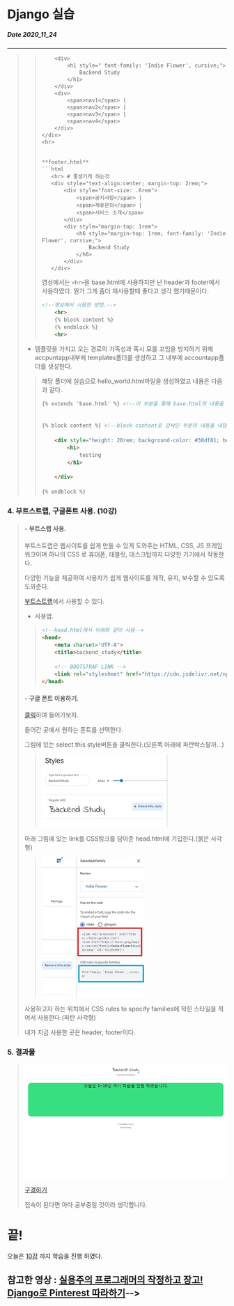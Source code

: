 # Django 실습
##### Date 2020_11_24
---
<!--### 1. 기본적인 환경 설정
> 영상을 보고 필요한 부분은 따라서 진행한다.
>
> 영상에선 파이참을 이용하여 git와 연결시켜 실습을 진행하지만
>
> 난 구름IDE를 통해 실습을 진행하였다.
>
### 2. accountapp 생성.
> python manage.py startapp accountapp 실행
>> ![srtarapp_accountapp](./image/Django10/Django_10_1.png)
>
> 그후 main이 되는 프로젝트(backend_study)의 하위폴더에있는 settings.py에 들어가서
>
> INSTALLED_APPS에 'accountapp' 등록시킨다.
> ```Python
> INSTALLED_APPS = [
>     'django.contrib.admin',
>     'django.contrib.auth',
>     'django.contrib.contenttypes',
>     'django.contrib.sessions',
>     'django.contrib.messages',
>     'django.contrib.staticfiles',
>     'accountapp',
> ]
> ```
> - accountapp의 view설정. 
>> accountapp 에서 사용할 내가 원하는 view는 해당 폴더의 내부에 있는 views.py에서 내가 구현한다.
>> 예시로
>> ```Python
>> def hello_world(request):
>>     return HttpResponse('Hello World!')
>> ```
>> 를 작성 하였다.
>> HttpResponse를 사용하기 위해선 ```from django.http import HttpResponse``` 해야한다.
>
> - 작성한 view를 보기 위해 연결하기.
>> 작성한 view를 보기 위해서는 view로 연결 해야한다.(라우팅 한다.)
>> 사이트의 특정 주소로 접속 했을때 해당view를 돌릴것 -> 특정 주소를 만들어야 한다.
>> main이 되는 app(backend_study)의 urls.py에서 하면 된다.
>> ```Python
>> from django.contrib import admin
>> from django.urls import path, include
>> 
>> urlpatterns = [
>>     path('admin/', admin.site.urls), #기본 생성
>>     path('account/', include('accountapp.ulrs')), #내가 생성
>> ]
>> ```
>> 위와같이 등록한다. 그후 accountapp 내부에 urls.py 생성한 뒤 
>> ```Python
>> from django.urls import path
>> from accountapp.views import hello_world
>> 
>> app_name = "accountapp"
>> 
>> urlpatterns = [
>>     path('hello_world/', hello_world, name='hello_world'),
>>     #path(route, view, kwargs=None, name=None, Pattern=)
>> ]
>> ```
>> 로 작성하여 연결 시켜준다.
>
### 3. template 사용. (8강)
> templates 폴더를 생성한다. 그후 폴더 내부에 base.html 생성한다.(탬플릿 생성)
>> ![Create_Templates](./image/Django10/Django_10_2.png)
> 
> 후에 연결하고자 하는 views에서(여기서는 accountapp의 views.py) 연결한다.
> 
> **이대로 서버를 구동하면 오류가 뜬다 템플릿의 위치를 찾지 못하기 때문이다.**
> 
> **즉 backend_study 하위의 settings.py 에서 TEMPLATES부분을 아래와 같이 수정해야한다.**
>> ```Python
>> TEMPLATES = [
>>     {
>>         'BACKEND': 'django.template.backends.django.DjangoTemplates',
>>         'DIRS': [os.path.join(BASE_DIR, 'templates')], #이부분이다.
>>         'APP_DIRS': True,
>>         'OPTIONS': {
>>             'context_processors': [
>>                 'django.template.context_processors.debug',
>>                 'django.template.context_processors.request',
>>                 'django.contrib.auth.context_processors.auth',
>>                 'django.contrib.messages.context_processors.messages',
>>             ],
>>         },
>>     },
>> ]
>> ``` 
> 
> - templates폴더 내부에 html파일들을 작성한다.
>> 우리는 head와 foot부분은 재사용 할 것이고 중간 부분의 컨탠츠들만 변경하며 사용할 것이다.
>> 그래서 계속해서 사용할 header.html과 footer.html파일을 작성한다.
>> 
>> head.html은 타이틀을 넣어둔다.
>> ```html
>> <head>
>>     <meta charset="UTF-8">
>>     <title>backend_study</title>
>> </head>
>> ```
>> 또한 base.html부분은 다음과 같이 변경 한다.
>> ```html
>> <!DOCTYPE html>
>> <html lang="ko">
>> 
>> {% include 'head.html' %}
>> 
>> <body>
>>     
>>     {% include 'header.html' %}
>>     
>>     {% block content %}
>>     {% endblock %}
>> 
>>     {% include 'footer.html' %}
>>     
>> </body>
>> </html>
>> ```
>>
>> 아래 예제와 같이 header.html과 footer.html을 수정하여 좀더 보기좋게 만들었다.
>> **header.html**
>> ```html
>>        <div style="text-align:center; margin: 2rem 0;">
>>        <!-- 마진을 이렇게 2개로 나눠 사용하면 앞의 2rem은 상/하의 마진 뒤의 0은 좌/우의 마진을 설정함. -->    
>>         <div>
>>             <h1 style=" font-family: 'Indie Flower', cursive;">
>>                 Backend Study
>>             </h1>
>>         </div>
>>         <div>
>>             <span>nav1</span> | 
>>             <span>nav2</span> | 
>>             <span>nav3</span> | 
>>             <span>nav4</span>
>>         </div>
>>     </div>
>>     <hr>
>>  ```
>> 
>> **footer.html**
>> ```html
>>     <hr> # 줄생기게 하는것
>>     <div style="text-align:center; margin-top: 2rem;">
>>         <div style="font-size: .6rem">
>>             <span>공지사항</span> |
>>             <span>제휴문의</span> |
>>             <span>서비스 소개</span>
>>         </div>
>>         <div style="margin-top: 1rem">
>>             <h6 style="margin-top: 1rem; font-family: 'Indie Flower', cursive;">
>>                 Backend Study
>>             </h6>
>>         </div>
>>     </div>
>> ```    
>>  영상에서는 ```<hr>```을 base.html에 사용하지만 난 header과 footer에서 사용하였다. 뭔가 그게 좀더 재사용할때 좋다고 생각 했기때문이다.
>> ```html
>> <!--영상에서 사용한 방법.-->
>>     <hr> 
>>     {% block content %}
>>     {% endblock %}
>>     <hr>
>> ```
>
> - 템플릿을 가지고 오는 경로의 가독성과 혹시 모를 꼬임을 방지하기 위해 accpuntapp내부에 templates폴더를 생성하고 그 내부에 accountapp폴더를 생성한다.
>> 
>> 해당 폴더에 실습으로 hello_world.html파일을 생성하였고 내용은 다음과 같다.
>> ```html
>> {% extends 'base.html' %} <!--이 부분을 통해 base.html의 내용을 가져오고--> 
>> 
>> 
>> {% block content %} <!--block content로 감싸인 부분의 내용을 내맘대로 수정 가능하다.-->
>> 
>>     <div style="height: 20rem; background-color: #38df81; border-radius: 1rem;  margin: 2rem;">
>>         <h1>
>>             testing
>>         </h1>
>>         
>>     </div>
>> 
>> {% endblock %}
>> ```
>
### 4. 부트스트랩, 구글폰트 사용. (10강)
> #### - 부트스랩 사용.
> 부트스트랩은 웹사이트를 쉽게 만들 수 있게 도와주는 HTML, CSS, JS 프레임워크이며 하나의 CSS 로 휴대폰, 태블릿, 데스크탑까지 다양한 기기에서 작동한다.
>
> 다양한 기능을 제공하여 사용자가 쉽게 웹사이트를 제작, 유지, 보수할 수 있도록 도와준다.
>
> [부트스트랩](https://getbootstrap.com/docs/4.5/getting-started/introduction/)에서 사용할 수 있다.
>
> - 사용법.
>> ```html
>> <!--head.html에서 아래와 같이 사용-->
>> <head>
>>     <meta charset="UTF-8">
>>     <title>backend_study</title>
>>     
>>     <!-- BOOTSTRAP LINK -->
>>     <link rel="stylesheet" href="https://cdn.jsdelivr.net/npm/bootstrap@4.5.3/dist/css/bootstrap.min.css" integrity="sha384-TX8t27EcRE3e/ihU7zmQxVncDAy5uIKz4rEkgIXeMed4M0jlfIDPvg6uqKI2xXr2" crossorigin="anonymous">
>> </head>
>> ```
>
> #### - 구글 폰트 이용하기.
> [클릭](https://fonts.google.com/)하여 들어가보자.
>
> 들어간 곳에서 원하는 폰트를 선택한다.
> 
> 그림에 있는 select this style버튼을 클릭한다.(오른쪽 아래에 파란박스랄까...)
>> ![google_font](./image/Django10/Django_10_3.png)
>
> 아래 그림에 있는 link를 CSS링크를 담아준 head.html에 기입한다.(붉은 사각형)
>> ![google_font_2](./image/Django10/Django_10_4.png)
>
> 사용하고자 하는 위치에서 CSS rules to specify families에 적힌 스타일을 적어서 사용한다.(파란 사각형)
> 
> 내가 지금 사용한 곳은 header, footer이다.
>
### 5. 결과물
> ![retult](./image/Django10/Django_10_5.png)
>
> [구경하기](https://study-min-223.run.goorm.io/account/hello_world/)
>
> 접속이 된다면 아마 공부중일 것이라 생각합니다.
>
# 끝! 
오늘은 [10강](https://www.youtube.com/watch?v=D3DMvHsn9Ss&list=PLQFurmxCuZ2RVfilzQB5rCGWuODBf4Qjo&index=10) 까지 학습을 진행 하였다.
## 참고한 영상 : [실용주의 프로그래머의 작정하고 장고! Django로 Pinterest 따라하기](https://www.youtube.com/playlist?list=PLQFurmxCuZ2RVfilzQB5rCGWuODBf4Qjo)-->
